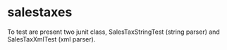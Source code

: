# salestaxes
To test are present two junit class, SalesTaxStringTest (string parser) and SalesTaxXmlTest (xml parser).
